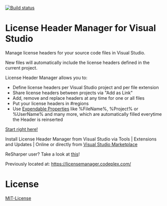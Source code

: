 [![Build status](https://ci.appveyor.com/api/projects/status/vw1ms4ipgs8ce0w9?svg=true)](https://ci.appveyor.com/project/iam-mholle/licenseheadermanager)

# License Header Manager for Visual Studio


Manage license headers for your source code files in Visual Studio.

New files will automatically include the license headers defined in the current project.

License Header Manager allows you to:

* Define license headers per Visual Studio project and per file extension
* Share license headers between projects via "Add as Link"
* Add, remove and replace headers at any time for one or all files
* Put your license headers in #regions
* Use [Expendable Properties](https://github.com/rubicon-oss/LicenseHeaderManager/wiki/Expendable-Properties) like %FileName%, %Project% or %UserName% and many more, which are automatically filled everytime the Header is reinserted 


[Start right here!](https://github.com/rubicon-oss/LicenseHeaderManager/wiki)

Install License Header Manager from Visual Studio via Tools | Extensions and Updates | Online or directly from [Visual Studio Marketplace](https://marketplace.visualstudio.com/items?itemName=StefanWenig.LicenseHeaderManager)

ReSharper user? Take a look at [this](https://github.com/rubicon-oss/LicenseHeaderManager/wiki/License-Header-Manager-and-Resharper)!

Previously located at: https://licensemanager.codeplex.com/

# License
[MIT-License](license/MIT.txt)
